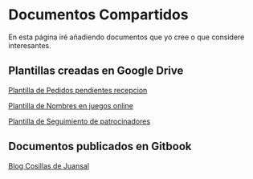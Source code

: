 # Documentos Compartidos

En esta página iré añadiendo documentos que yo cree o que considere interesantes.

## Plantillas creadas en Google Drive

[Plantilla de Pedidos pendientes recepcion](https://drive.google.com/previewtemplate?id=0AtdXTcBP8chbdEhKZWFVWS14XzhLNVhHX0FTTDhMdUE&mode=public)

[Plantilla de Nombres en juegos online](https://drive.google.com/previewtemplate?id=0AtdXTcBP8chbdFhsWG9DUXYtOWRoMGNmQ2ZrU3NzWHc&mode=public)

[Plantilla de Seguimiento de patrocinadores](https://drive.google.com/previewtemplate?id=0AtdXTcBP8chbdFBmWjBGVmwwXzFLZjVJb3FqWkFCVVE&mode=public)


## Documentos publicados en Gitbook

[Blog Cosillas de Juansal](http://juaalta.gitbooks.io/blog-cosillas-de-juansal/)
